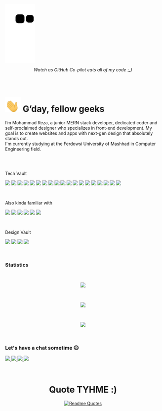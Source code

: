 ![Snake animation](https://github.com/DRSCrafter/DRSCrafter/blob/output/github-contribution-grid-snake.svg)
<h5 align="center" style="font-weight: normal; margin-top: -5px;">Watch as GitHub Co-pilot eats all of my code :_)</h5>

<br>

<h1><img src="./assets/hand.gif" width="50"/> G’day, fellow geeks</h1>

I’m Mohammad Reza, a junior MERN stack developer, dedicated coder and self-proclaimed designer who specializes in front-end development. My goal is to create websites and apps with next-gen design that absolutely stands out.
<br>
I'm currently studying at the Ferdowsi University of Mashhad in Computer Engineering field.

<br>
<br>

Tech Vault

![](https://img.shields.io/badge/HTML5-E34F26?style=for-the-badge&logo=html5&logoColor=white)
![](https://img.shields.io/badge/CSS3-1572B6?style=for-the-badge&logo=css3&logoColor=white)
![](https://img.shields.io/badge/Sass-CC6699?style=for-the-badge&logo=sass&logoColor=white)
![](https://img.shields.io/badge/JavaScript-323330?style=for-the-badge&logo=javascript&logoColor=F7DF1E)
![](https://img.shields.io/badge/TypeScript-007ACC?style=for-the-badge&logo=typescript&logoColor=white)
![](https://img.shields.io/badge/React-20232A?style=for-the-badge&logo=react&logoColor=61DAFB)
![](https://img.shields.io/badge/React_Router-CA4245?style=for-the-badge&logo=react-router&logoColor=white)
![](https://img.shields.io/badge/React_Query-FF4154?style=for-the-badge&logo=React_Query&logoColor=white)
![](https://img.shields.io/badge/Redux-593D88?style=for-the-badge&logo=redux&logoColor=white)
![](https://img.shields.io/badge/Webpack-8DD6F9?style=for-the-badge&logo=Webpack&logoColor=white)
![](https://img.shields.io/badge/JWT-000000?style=for-the-badge&logo=JSON%20web%20tokens&logoColor=white)
![](https://img.shields.io/badge/styled--components-DB7093?style=for-the-badge&logo=styled-components&logoColor=white)
![](https://img.shields.io/badge/Material%20UI-007FFF?style=for-the-badge&logo=mui&logoColor=white)
![](https://img.shields.io/badge/Node.js-339933?style=for-the-badge&logo=nodedotjs&logoColor=white)
![](https://img.shields.io/badge/Express.js-000000?style=for-the-badge&logo=express&logoColor=white)
![](https://img.shields.io/badge/MySQL-005C84?style=for-the-badge&logo=mysql&logoColor=white)
![](https://img.shields.io/badge/MongoDB-4EA94B?style=for-the-badge&logo=mongodb&logoColor=white)
![](https://img.shields.io/badge/Tauri-FFC131?style=for-the-badge&logo=Tauri&logoColor=white)
![](https://img.shields.io/badge/GIT-E44C30?style=for-the-badge&logo=git&logoColor=white)

<br>


Also kinda familiar with

![](https://img.shields.io/badge/C-00599C?style=for-the-badge&logo=c&logoColor=white)
![](https://img.shields.io/badge/C%2B%2B-00599C?style=for-the-badge&logo=c%2B%2B&logoColor=white)
![](https://img.shields.io/badge/Java-ED8B00?style=for-the-badge&logo=java&logoColor=white)
![](https://img.shields.io/badge/React_Native-20232A?style=for-the-badge&logo=react&logoColor=61DAFB)
![](https://img.shields.io/badge/Expo-1B1F23?style=for-the-badge&logo=expo&logoColor=white)
![](https://img.shields.io/badge/Linux-FCC624?style=for-the-badge&logo=linux&logoColor=black)

<br>


Design Vault

![](https://img.shields.io/badge/Figma-F24E1E?style=for-the-badge&logo=figma&logoColor=white)
![](https://img.shields.io/badge/Adobe%20XD-470137?style=for-the-badge&logo=Adobe%20XD&logoColor=#FF61F6)
![](https://img.shields.io/badge/Adobe%20Illustrator-FF9A00?style=for-the-badge&logo=adobe%20illustrator&logoColor=white)
![](https://img.shields.io/badge/Adobe%20Photoshop-31A8FF?style=for-the-badge&logo=Adobe%20Photoshop&logoColor=black)

<br>

<h3>Statistics</h3>
<br>

<div align="center">

![](https://github-profile-trophy.vercel.app/?username=DRSCrafter&theme=dracula&rank=SECRET,SSS,SS,S,AAA,AA,A,B,C&margin-w=15)

<br>


![](https://github-readme-stats-drscrafter.vercel.app/api?username=DRSCrafter&show_icons=true&theme=dracula&count_private=true)

<br>

![](https://github-readme-stats-drscrafter.vercel.app/api/top-langs/?username=DRSCrafter&layout=compact&theme=dracula&custom_title=Languages&card_width=445&langs_count=6&count_private=true)

</div>


<br>

<h3>Let's have a chat sometime 😊</h3>

<a href="mailto:drsprogramming2020@gmail.com" target="_blank">
<img src="https://img.shields.io/badge/Gmail-D14836?style=for-the-badge&logo=gmail&logoColor=white&title=hi"/>
</a>
<a href="https://www.linkedin.com/in/mohammad-reza-arasteh-8b4279202/" target="_blank">
<img src="https://img.shields.io/badge/LinkedIn-0077B5?style=for-the-badge&logo=linkedin&logoColor=white"/>
</a>
<a href="https://api.whatsapp.com/send?phone=989156461700" target="_blank">
<img src="https://img.shields.io/badge/WhatsApp-25D366?style=for-the-badge&logo=whatsapp&logoColor=white"/>
</a>
<a href="https://t.me/Codesman/" target="_blank">
<img src="https://img.shields.io/badge/Telegram-2CA5E0?style=for-the-badge&logo=telegram&logoColor=white"/>
</a>

<br>
<br>
<br>

<div align="center">
<h1>Quote TYHME :)</h1>

[![Readme Quotes](https://quotes-github-readme.vercel.app/api?theme=dark)](https://github.com/piyushsuthar/github-readme-quotes)

</div>